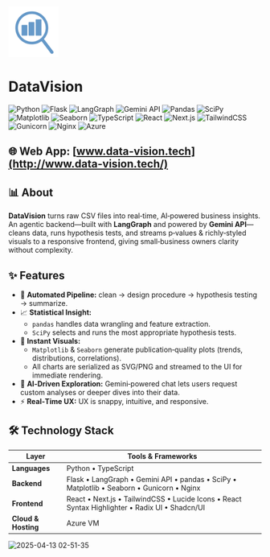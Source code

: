 <div>
  <img src="public/logo.png" alt="DataVision Logo" width="100" height="100" />
  <h1>DataVision</h1>
</div>

![Python](https://img.shields.io/badge/Python-3776AB?logo=python&logoColor=white&style=for-the-badge)
![Flask](https://img.shields.io/badge/Flask-000000?logo=flask&logoColor=white&style=for-the-badge)
![LangGraph](https://img.shields.io/badge/LangGraph-FFCC00?style=for-the-badge)
![Gemini API](https://img.shields.io/badge/Gemini%20API-4285F4?style=for-the-badge&logo=google&logoColor=white)
![Pandas](https://img.shields.io/badge/Pandas-150458?logo=pandas&logoColor=white&style=for-the-badge)
![SciPy](https://img.shields.io/badge/SciPy-8CAAE6?logo=scipy&logoColor=white&style=for-the-badge)
![Matplotlib](https://img.shields.io/badge/Matplotlib-11557C?logo=matplotlib&logoColor=white&style=for-the-badge)
![Seaborn](https://img.shields.io/badge/Seaborn-4479A1?logo=seaborn&logoColor=white&style=for-the-badge)
![TypeScript](https://img.shields.io/badge/TypeScript-3178C6?logo=typescript&logoColor=white&style=for-the-badge)
![React](https://img.shields.io/badge/React-20232A?logo=react&logoColor=61DAFB&style=for-the-badge)
![Next.js](https://img.shields.io/badge/Next.js-000000?logo=nextdotjs&logoColor=white&style=for-the-badge)
![TailwindCSS](https://img.shields.io/badge/TailwindCSS-06B6D4?logo=tailwindcss&logoColor=white&style=for-the-badge)
![Gunicorn](https://img.shields.io/badge/Gunicorn-499848?logo=gunicorn&logoColor=white&style=for-the-badge)
![Nginx](https://img.shields.io/badge/Nginx-009639?logo=nginx&logoColor=white&style=for-the-badge)
![Azure](https://img.shields.io/badge/Azure-0078D4?logo=microsoftazure&logoColor=white&style=for-the-badge)

## 🌐 Web App: [www.data-vision.tech](http://www.data-vision.tech/)

## 📊 About

**DataVision** turns raw CSV files into real‑time, AI‑powered business insights.  
An agentic backend—built with **LangGraph** and powered by **Gemini API**—cleans data, runs hypothesis tests, and streams p‑values & richly‑styled visuals to a responsive frontend, giving small‑business owners clarity without complexity.

## ✨ Features

- 🔄 **Automated Pipeline:** clean → design procedure → hypothesis testing → summarize.
- 📈 **Statistical Insight:**
  - `pandas` handles data wrangling and feature extraction.
  - `SciPy` selects and runs the most appropriate hypothesis tests.
- 🎨 **Instant Visuals:**
  - `Matplotlib` & `Seaborn` generate publication‑quality plots (trends, distributions, correlations).
  - All charts are serialized as SVG/PNG and streamed to the UI for immediate rendering.
- 🤖 **AI‑Driven Exploration:** Gemini‑powered chat lets users request custom analyses or deeper dives into their data.
- ⚡ **Real‑Time UX:** UX is snappy, intuitive, and responsive.

## 🛠️ Technology Stack

| Layer               | Tools & Frameworks                                                                             |
| ------------------- | ---------------------------------------------------------------------------------------------- |
| **Languages**       | Python • TypeScript                                                                            |
| **Backend**         | Flask • LangGraph • Gemini API • pandas • SciPy • Matplotlib • Seaborn • Gunicorn • Nginx      |
| **Frontend**        | React • Next.js • TailwindCSS • Lucide Icons • React Syntax Highlighter • Radix UI • Shadcn/UI |
| **Cloud & Hosting** | Azure VM                                                                                       |

![2025-04-13 02-51-35](https://github.com/user-attachments/assets/c4546767-9ad2-44b5-9be6-b538bb63ceb1)
